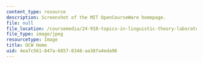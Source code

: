 ```yaml
---
content_type: resource
description: Screenshot of the MIT OpenCourseWare homepage.
file: null
file_location: /coursemedia/24-910-topics-in-linguistic-theory-laboratory-phonology-spring-2007/4ea7c561847a68578348aa38fa4eda96_hme_prof2.jpg
file_type: image/jpeg
resourcetype: Image
title: OCW Home
uid: 4ea7c561-847a-6857-8348-aa38fa4eda96
---
```

